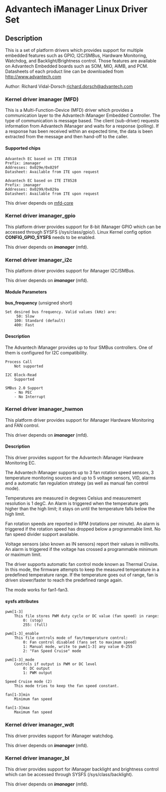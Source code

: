 # Advantech iManager Linux Driver Set

## Description

This is a set of platform drivers which provides support for
multiple embedded features such as GPIO, I2C/SMBus, Hardware
Monitoring, Watchdog, and Backlight/Brightness control. Those
features are available on Advantech Embedded boards such as
SOM, MIO, AIMB, and PCM. Datasheets of each product line can be
downloaded from <http://www.advantech.com>

Author: Richard Vidal-Dorsch <richard.dorsch@advantech.com>


### Kernel driver imanager (MFD)

This is a Multi-Function-Device (MFD) driver which provides a
communication layer to the Advantech iManager Embedded
Controller. The type of communication is message based. The
client (sub-driver) requests information from Advantech
iManager and waits for a response (polling). If a response has
been received within an expected time, the data is been
extracted from the message and then hand-off to the caller.

#### Supported chips

	Advantech EC based on ITE IT8518
	Prefix: imanager
	Addresses: 0x029e/0x029f
	Datasheet: Available from ITE upon request

	Advantech EC based on ITE IT8528
	Prefix: imanager
	Addresses: 0x0299/0x029a
	Datasheet: Available from ITE upon request

This driver depends on [mfd-core](http://lxr.free-electrons.com/source/drivers/mfd/mfd-core.c)


### Kernel driver imanager_gpio

This platform driver provides support for 8-bit iManager GPIO
which can be accessed through SYSFS (/sys/class/gpio/). Linux
Kernel config option **CONFIG_GPIO_SYSFS** needs to be enabled.

This driver depends on ***imanager*** (mfd).


### Kernel driver imanager_i2c

This platform driver provides support for iManager I2C/SMBus.

This driver depends on ***imanager*** (mfd).

#### Module Parameters

**bus_frequency** (unsigned short)

	Set desired bus frequency. Valid values (kHz) are:
		 50: Slow
		100: Standard (default)
		400: Fast

#### Description

The Advantech iManager provides up to four SMBus controllers.
One of them is configured for I2C compatibility.

	Process Call
		Not supported

	I2C Block-Read
		Supported

	SMBus 2.0 Support
		- No PEC
		- No Interrupt


### Kernel driver imanager_hwmon

This platform driver provides support for iManager Hardware
Monitoring and FAN control.

This driver depends on ***imanager*** (mfd).

#### Description

This driver provides support for the Advantech iManager
Hardware Monitoring EC.

The Advantech iManager supports up to 3 fan rotation speed
sensors, 3 temperature monitoring sources and up to 5 voltage
sensors, VID, alarms and a automatic fan regulation strategy
(as well as manual fan control mode).

Temperatures are measured in degrees Celsius and measurement
resolution is 1 degC. An Alarm is triggered when the
temperature gets higher than the high limit; it stays on until
the temperature falls below the high limit.

Fan rotation speeds are reported in RPM (rotations per minute).
An alarm is triggered if the rotation speed has dropped below a
programmable limit. No fan speed divider support available.

Voltage sensors (also known as IN sensors) report their values
in millivolts. An alarm is triggered if the voltage has crossed
a programmable minimum or maximum limit.

The driver supports automatic fan control mode known as Thermal
Cruise. In this mode, the firmware attempts to keep the
measured temperature in a predefined temperature range. If the
temperature goes out of range, fan is driven slower/faster to
reach the predefined range again.

The mode works for fan1-fan3.

#### sysfs attributes

	pwm[1-3]
		This file stores PWM duty cycle or DC value (fan speed) in range:
			0: (stop)
			255: (full)

	pwm[1-3]_enable
		This file controls mode of fan/temperature control:
			0: Fan control disabled (fans set to maximum speed)
			1: Manual mode, write to pwm[1-3] any value 0-255
			2: "Fan Speed Cruise" mode

	pwm[1-3]_mode
		Controls if output is PWM or DC level
			0: DC output
			1: PWM output

	Speed Cruise mode (2)
		This mode tries to keep the fan speed constant.

	fan[1-3]min
		Minimum fan speed

	fan[1-3]max
		Maximum fan speed


### Kernel driver imanager_wdt

This driver provides support for iManager watchdog.

This driver depends on ***imanager*** (mfd).

### Kernel driver imanager_bl

This driver provides support for iManager backlight and
brightness control which can be accessed through SYSFS
(/sys/class/backlight).

This driver depends on ***imanager*** (mfd).

